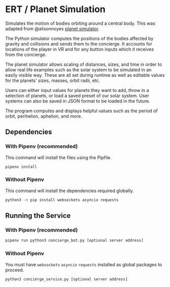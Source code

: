 # ERT / Planet Simulation
Simulates the motion of bodies orbiting around a central body. This was adapted from @alisonnoyes [planet simulator](https://github.com/alisonnoyes/ERT.PlanetSimulator).

The Python simulator computes the positions of the bodies affected by gravity and collisions and sends them to the concierge. It accounts for locations of the player in VR and for any button inputs which it receives from the concierge.

The planet simulator allows scaling of distances, sizes, and time in order to allow real life examples such as the solar system to be simulated in an easily visible way. These are all set during runtime as well as editable values for the planets' sizes, masses, orbit radii, etc.

Users can either input values for planets they want to add, throw in a selection of planets, or load a saved preset of our solar system. User systems can also be saved in JSON format to be loaded in the future.

The program computes and displays helpful values such as the period of orbit, perihelion, aphelion, and more.

## Dependencies
### With Pipenv (recommended)
This command will install the files using the Pipfile.
```bash
pipenv install
```
### Without Pipenv
This command will install the dependencies required globally.
```bash
python3 -m pip install websockets asyncio requests
```

## Running the Service
### With Pipenv (recommended)
```bash
pipenv run python3 concierge_bot.py [optional server address]
```
### Without Pipenv
You must have `websockets` `asyncio` `requests` installed as global packages to proceed.
```bash
python3 concierge_service.py [optional server address]
```
